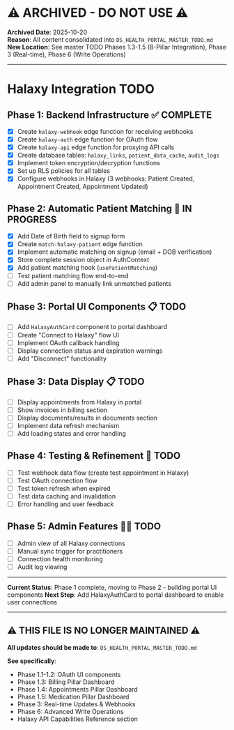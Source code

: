 # ⚠️ ARCHIVED - DO NOT USE ⚠️

**Archived Date**: 2025-10-20  
**Reason**: All content consolidated into `DS_HEALTH_PORTAL_MASTER_TODO.md`  
**New Location**: See master TODO Phases 1.3-1.5 (8-Pillar Integration), Phase 3 (Real-time), Phase 6 (Write Operations)

---

# Halaxy Integration TODO

## Phase 1: Backend Infrastructure ✅ COMPLETE
- [x] Create `halaxy-webhook` edge function for receiving webhooks
- [x] Create `halaxy-auth` edge function for OAuth flow
- [x] Create `halaxy-api` edge function for proxying API calls
- [x] Create database tables: `halaxy_links`, `patient_data_cache`, `audit_logs`
- [x] Implement token encryption/decryption functions
- [x] Set up RLS policies for all tables
- [x] Configure webhooks in Halaxy (3 webhooks: Patient Created, Appointment Created, Appointment Updated)

## Phase 2: Automatic Patient Matching 🔄 IN PROGRESS
- [x] Add Date of Birth field to signup form
- [x] Create `match-halaxy-patient` edge function
- [x] Implement automatic matching on signup (email + DOB verification)
- [x] Store complete session object in AuthContext
- [x] Add patient matching hook (`usePatientMatching`)
- [ ] Test patient matching flow end-to-end
- [ ] Add admin panel to manually link unmatched patients

## Phase 3: Portal UI Components 📋 TODO
- [ ] Add `HalaxyAuthCard` component to portal dashboard
- [ ] Create "Connect to Halaxy" flow UI
- [ ] Implement OAuth callback handling
- [ ] Display connection status and expiration warnings
- [ ] Add "Disconnect" functionality

## Phase 3: Data Display 📋 TODO
- [ ] Display appointments from Halaxy in portal
- [ ] Show invoices in billing section
- [ ] Display documents/results in documents section
- [ ] Implement data refresh mechanism
- [ ] Add loading states and error handling

## Phase 4: Testing & Refinement 🧪 TODO
- [ ] Test webhook data flow (create test appointment in Halaxy)
- [ ] Test OAuth connection flow
- [ ] Test token refresh when expired
- [ ] Test data caching and invalidation
- [ ] Error handling and user feedback

## Phase 5: Admin Features 👨‍⚕️ TODO
- [ ] Admin view of all Halaxy connections
- [ ] Manual sync trigger for practitioners
- [ ] Connection health monitoring
- [ ] Audit log viewing

---

**Current Status**: Phase 1 complete, moving to Phase 2 - building portal UI components
**Next Step**: Add HalaxyAuthCard to portal dashboard to enable user connections

---

## ⚠️ THIS FILE IS NO LONGER MAINTAINED ⚠️

**All updates should be made to**: `DS_HEALTH_PORTAL_MASTER_TODO.md`

**See specifically**:
- Phase 1.1-1.2: OAuth UI components
- Phase 1.3: Billing Pillar Dashboard
- Phase 1.4: Appointments Pillar Dashboard
- Phase 1.5: Medication Pillar Dashboard
- Phase 3: Real-time Updates & Webhooks
- Phase 6: Advanced Write Operations
- Halaxy API Capabilities Reference section
